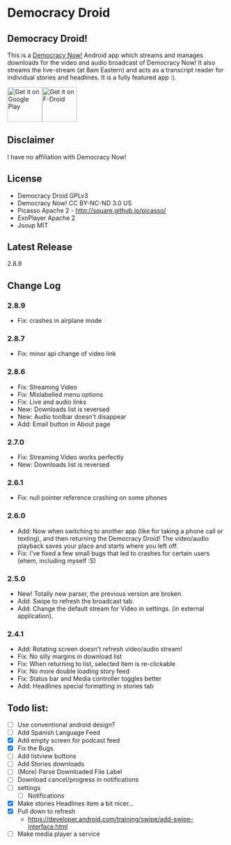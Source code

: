 Democracy Droid
===============

## Democracy Droid!

This is a [Democracy Now!](http://democracynow.org) Android app which 
streams and manages downloads for the video and audio broadcast of Democracy Now! 
It also streams the live-stream (at 8am Eastern) and acts as a transcript 
reader for individual stories and headlines. It is a fully featured app :). 

[<img src="https://play.google.com/intl/en_us/badges/images/generic/en_badge_web_generic.png"
      alt="Get it on Google Play"
      height="80">](https://play.google.com/store/apps/details?id=com.workingagenda.democracydroid)[<img src="https://f-droid.org/badge/get-it-on.png"
      alt="Get it on F-Droid"
      height="80">](https://f-droid.org/app/com.workingagenda.democracydroid)

## Disclaimer

I have no affiliation with Democracy Now!

## License

- Democracy Droid GPLv3
- Democracy Now! CC BY-NC-ND 3.0 US
- Picasso Apache 2 - http://square.github.io/picasso/
- ExoPlayer Apache 2
- Jsoup MIT

## Latest Release

2.8.9

## Change Log

### 2.8.9

- Fix: crashes in airplane mode

### 2.8.7

- Fix: minor api change of video link

### 2.8.6

- Fix: Streaming Video
- Fix: Mislabelled menu options
- Fix: Live and audio links
- New: Downloads list is reversed
- New: Audio toolbar doesn't disappear
- Add: Email button in About page

### 2.7.0

- Fix: Streaming Video works perfectly
- New: Downloads list is reversed

### 2.6.1

- Fix: null pointer reference crashing on some phones

### 2.6.0

- Add: Now when switching to another app (like for taking a phone call or texting), and then returning the Democracy Droid! The video/audio playback saves your place and starts where you left off.
- Fix: I've fixed a few small bugs that led to crashes for certain users (ehem, including myself :S)

### 2.5.0

- New! Totally new parser, the previous version are broken.
- Add: Swipe to refresh the broadcast tab.
- Add: Change the default stream for Video in settings. (in external application).

### 2.4.1

- Add: Rotating screen doesn't refresh video/audio stream!
- Fix: No silly margins in download list
- Fix: When returning to list, selected item is re-clickable
- Fix: No more double loading story feed
- Fix: Status bar and Media controller toggles better
- Add: Headlines special formatting in stories tab

## Todo list:

- [ ] Use conventional android design?
- [ ] Add Spanish Language Feed
- [x] Add empty screen for podcast feed
- [x] Fix the Bugs.
- [ ] Add listview buttons
- [ ] Add Stories downloads
- [ ] (More) Parse Downloaded File Label
- [ ] Download cancel/progress in notifications
- [ ] settings
   - [ ] Notifications
- [x] Make stories Headlines item a bit nicer...
- [x] Pull down to refresh
    - https://developer.android.com/training/swipe/add-swipe-interface.html
- [ ] Make media player a service
